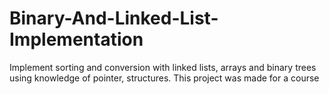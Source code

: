 # Binary-And-Linked-List-Implementation
 Implement sorting and conversion with linked lists, arrays and binary trees using knowledge of pointer, structures. This project was made for a course
